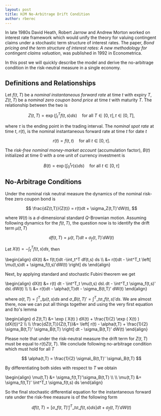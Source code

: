 ```yaml
---
layout: post
title: HJM No-Arbitrage Drift Condition
author: rberec
---
```


In late 1980s David Heath, Robert Jarrow and Andrew Morton worked on interest rate framework which would unify the theory for valuing contingent claims under a stochastic term structure of interest rates. The paper, *Bond pricing and the term structure of interest rates: A new methodology for contingent claims valuation*, was published in 1992 in Econometrica.

In this post we will quickly describe the model and derive the no-arbitrage condition in the risk-neutral measure in a single economy.

## Definitions and Relationships

Let $f(t,T)$ be a *nominal instantaneous forward rate* at time $t$ with expiry $T$, $Z(t,T)$ be a *nominal zero coupon bond price* at time $t$ with maturity $T$. The relationship between the two is

$$ Z(t,T) = \exp \left( \int_{t}^{T} f(t,s) {d} s \right) \quad \textrm{for all } T \in [0,\tau],t \in [0,T], $$

where $\tau$ is the ending point in the trading interval. The *nominal spot rate*  at time $t$, $r(t)$, is the nominal instantaneous forward rate at time $t$ for date $t$

$$ r(t) = f(t,t) \quad \textrm{for all } t \in [0,\tau]. $$

The *risk-free nominal money-market account* (accumulation factor), $B(t)$ initialized at time 0 with a one unit of currency investment is

$$ B(t) = \exp \left( \int_{0}^{t} r(s) {d} s \right) \quad \textrm{for all } t \in [0,\tau] $$

## No-Arbitrage Conditions

Under the nominal risk neutral measure the dynamics of the nominal risk-free zero coupon bond is

$$ \frac{dZ(t,T)}{Z(t)} = r(t)dt + \sigma_Z(t,T)'dW(t), $$

where $W(t)$ is a $d$-dimensional standard $Q$-Brownian motion. Assuming following dynamics for the $f(t,T)$, the question now is to identify the drift term $\mu(t,T)$

$$ df(t,T) = \mu(t,T)dt + \sigma_f(t,T)'dW(t) $$

Let $X(t) = -\int_t^T f(t,s) ds$, then

\begin{align}
dX(t) &= f(t,t)dt -\int_t^T df(t,s) ds \\\\
&= r(t)dt - \int^T\_t \left[ \mu(t,s)dt + \sigma\_f(t,s)'dW(t) \right] ds
\end{align}

Next, by applying standard and stochastic Fubini theorem we get

\begin{align}
dX(t) &= r(t) dt - \int^T\_t \mu(t,s) ds\ dt - \int^T\_t \sigma\_f(t,s)' ds\ dW(t) \\\\
\\\\
&= r(t)dt - \alpha(t,T)dt - \sigma\_B(t,T)' dW(t)
\end{align} 

where $\alpha(t,T) = \int^T\_t \mu(t,s) ds$ and $\sigma\_B(t,T)' = \int^T\_t \sigma\_f(t,s)' ds$. We are almost there, now we can put all things together and using the very first equation and Ito's lemma

\begin{align}
 d Z(t,T) &= \exp ( X(t) ) dX(t) + \frac{1}{2} \exp ( X(t) ) (dX(t))^2 \\\\
\\\\
 \frac{dZ(t,T)}{Z(t,T)}&= \left[ r(t) - \alpha(t,T) + \frac{1}{2} \sigma\_B(t,T)' \sigma\_B(t,T) \right] dt - \sigma\_B(t,T)' dW(t)
\end{align}

Please note that under the risk-neutral measure the drift term for $Z(t,T)$ must be equal to $r(t) Z(t,T)$. We conclude following no-arbitrage condition which must hold for all $T$

$$ \alpha(t,T) = \frac{1}{2} \sigma\_B(t,T)' \sigma\_B(t,T) $$

By differentiating both sides with respect to $T$ we obtain

\begin{align}
\mu(t,T) &= \sigma\_f(t,T)'\sigma\_B(t,T) \\\\
\\\\
\mu(t,T) &= \sigma\_f(t,T)' \int^T\_t \sigma\_f(t,s) ds
\end{align}

So the final stochastic differential equation for the instantaneous forward rate under the risk-free measure is of the following form

$$ df(t,T) = \left[ \sigma\_f(t,T)' \int^T\_t \sigma\_f(t,s)ds \right] dt + \sigma_f(t,T)'dW(t) $$


